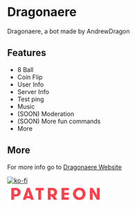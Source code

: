 # Dragonaere

Dragonaere, a bot made by AndrewDragon

## Features

- 8 Ball
- Coin Flip
- User Info
- Server Info
- Test ping
- Music
- (SOON) Moderation
- (SOON) More fun commands
- More

## More

For more info go to [Dragonaere Website](https://www.dragonaere.tech)

[![ko-fi](https://ko-fi.com/img/githubbutton_sm.svg)](https://ko-fi.com/dragonaere)\
[![Patreon](assets/Patreon.png)](https://www.patreon.com/dragonaere)
